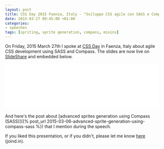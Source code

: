```yaml
---
layout: post
title: CSS Day 2015 Faenza, Italy - "Sviluppo CSS agile con SASS e Compass"
date: 2015-03-27 09:45:00 +01:00
categories:
- speeches
tags: [spriting, sprite generation, compass, mixins]
---
```

On Friday, 2015 March 27th I spoke at [CSS Day](http://2015.cssday.it/) in Faenza, Italy about agile CSS development using SASS and Compass. The slides are now live on [SlideShare](http://www.slideshare.net/verlok/sviluppo-css-agile-con-sass-e-compass-css-day-2015-faenza) and embedded below.

<iframe id="ssFrame" src="//www.slideshare.net/slideshow/embed_code/46387797" width="100%" frameborder="0" marginwidth="0" marginheight="0" scrolling="no"></iframe>

And here's the post about [advanced sprites generation using Compass (SASS)]({% post_url 2015-03-06-advanced-sprite-generation-using-compass-sass %}) that I mention during the speech.

If you liked this presentation, or if you didn't, please let me know [here](https://joind.in/talk/view/14335) (joind.in).